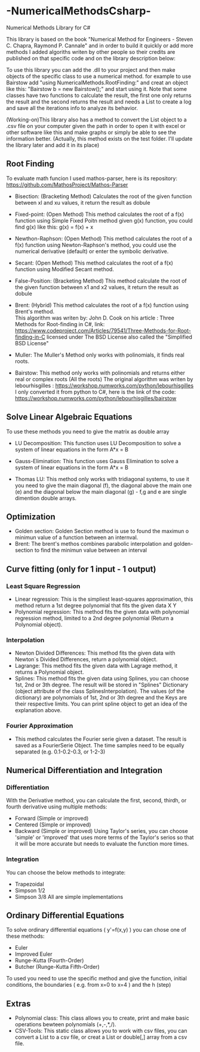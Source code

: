 # -NumericalMethodsCsharp-
Numerical Methods Library for C# 

This library is based on the book "Numerical Method for Engineers - Steven C. Chapra, Raymond P. Cannale"
and in order to build it quickly or add more methods I added algoriths writen by other people so
their credits are published on that specific code and on the library description below:

To use this library you can add the .dll to your project and then make objects of the specific class to use a numerical method.
for example to use Bairstow add "using NumericalMethods.RootFinding:" and creat an object like this: "Bairstow b = new Bairstow();" and start using it. Note that some classes have two functions to calculate the result, the first one only returns the result and the second returns the result and needs a List<string> to create a log and save all the iterations info to analyze its behavior.

(Working-on)This library also has a method to convert the List<string> object to a .csv file on your computer given the path in order to open it with excel or other software like this and make graphs or simply be able to see the information better. (Actually, this method exists on the test folder. I'll update the library later and add it in its place)

## Root Finding 

To evaluate math funcion I used mathos-parser, here is its repository:
https://github.com/MathosProject/Mathos-Parser

* Bisection:
(Bracketing Method) Calculates the root of the given function between xl and xu values, it return the result as dobule

* Fixed-point:
(Open Method) This method calculates the root of a f(x) function using Simple Fixed Poitn method given g(x) function, you could find g(x) like this: g(x) = f(x) + x
  
* Newthon-Raphson:
(Open Method) This method calculates the root of a f(x) function using Newton-Raphson's method, you could use the numerical derivative (default) or enter the symbolic derivative.
  
* Secant:
(Open Method) This method calculates the root of a f(x) function using Modified Secant method.
  
* False-Position:
(Bracketing Method) This method calculate the root of the given function between x1 and x2 values, it return the result as dobule
  
* Brent:
(Hybrid) This method calculates the root of a f(x) function using Brent's method.       
This algorithm was writen by: John D. Cook on his article : Three Methods for Root-finding in C#,
link:              https://www.codeproject.com/Articles/79541/Three-Methods-for-Root-finding-in-C
licensed under The BSD License also called the "Simplified BSD License"
  
* Muller:
The Muller's Method only works with polinomials, it finds real roots.
  
* Bairstow:
This method only works with polinomials and returns either real or complex roots (All the roots)
The original algorithm was writen by lebourhisgilles : https://workshop.numworks.com/python/lebourhisgilles
I only converted it from python to C#, here is the link of the code: https://workshop.numworks.com/python/lebourhisgilles/bairstow

## Solve Linear Algebraic Equations
To use these methods you need to give the matrix as double array 
  
* LU Decomposition:
This function uses LU Decomposition to solve a system of linear equations in the form A*x = B
  
* Gauss-Elimination:
This function uses Gauss Elimination to solve a system of linear equations in the form A*x = B
  
* Thomas LU:
This method only works with tridiagonal systems, to use it you need to give the main diagonal (f), the diagonal above the main one (e) and the diagonal below the main diagonal (g) - f,g and e are single dimention double arrays.
 
## Optimization 
* Golden section:
Golden Section method is use to found the  maximun o minimun value of a function between an internval.
* Brent:
The brent's methos combines parabolic interpolation and golden-section to find the minimun value between an interval

## Curve fitting (only for 1 input - 1 output)

### Least Square Regression
* Linear regression:
This is the simpliest least-squares approximation, this method return a 1st degree polynomial that fits the given data X Y 
* Polynomial regression:
This method fits the given data with polynomial regression method, limited to a 2nd degree polynomial (Return a Polynomial object).
### Interpolation
* Newton Divided Differences:
This method fits the given data with Newton´s Divided Differences, return a polynomial object.
* Lagrange:
This method fits the given data with Lagrage method, it returns a Polynomial object.
* Splines:
This method fits the given data using Splines, you can choose 1st, 2nd or 3th degree. The result will be stored in "Splines" Dictionary (object attribute of the class SplinesInterpolation).
The values (of the dictionary) are polynomials of 1st, 2nd or 3th degree and the Keys are their respective limits.
You can print spline object to get an idea of the explanation above.
### Fourier Approximation
* This method calculates the Fourier serie given a dataset. The result is saved as a FourierSerie Object.
The time samples need to be equally separated (e.g. 0.1-0.2-0.3, or 1-2-3)

## Numerical Differentiation and Integration

### Differentiation
With the Derivative method, you can calculate the first, second, thirdh, or fourth derivative using multiple methods:
* Forward (Simple or improved)
* Centered (Simple or improved)
* Backward (Simple or improved)
Using Taylor's series, you can choose 'simple' or 'improved' that uses more terms of the Taylor's serios so that it will be more accurate but needs to evaluate the function more times.

### Integration
You can choose the below methods to integrate:
* Trapezoidal
* Simpson 1/2
* Simpson 3/8
All are simple implementations

## Ordinary Differential Equations
To solve ordinary differential equations ( y'=f(x,y) ) you can chose one of these methods:
* Euler
* Improved Euler
* Runge-Kutta (Fourth-Order)
* Butcher (Runge-Kutta Fifth-Order)

To used you need to use the specific method and give the function, initial conditions, the boundaries ( e.g. from x=0 to x=4 ) and the h (step)

## Extras
* Polynomial class:
This class allows you to create, print and make basic operations bewteen polynomials (+,-,*,/).
* CSV-Tools:
This static class allows you to work with csv files, you can convert a List<string> to a csv file, or creat a List<string> or double[,] array from a csv file.

